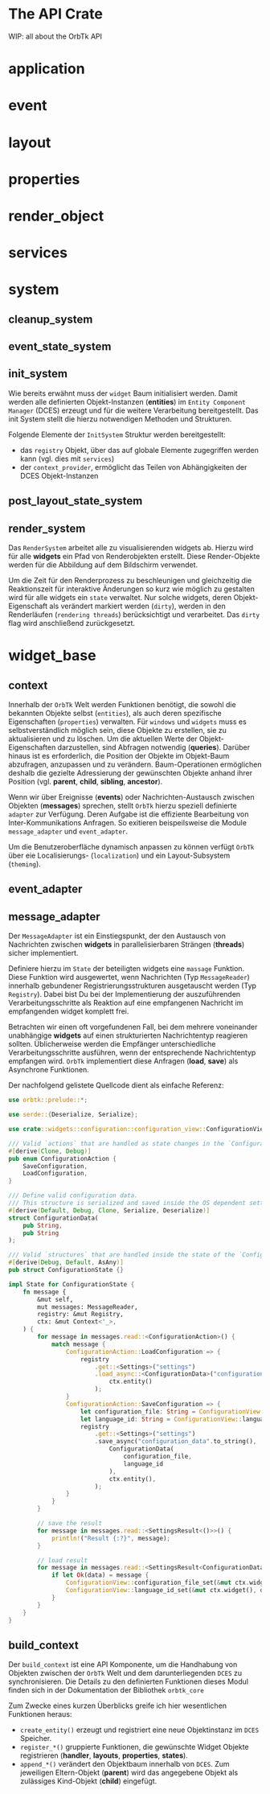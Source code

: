 # The API Crate

WIP: all about the OrbTk API

# application
# event
# layout
# properties

# render_object

# services

# system
## cleanup_system
## event_state_system

## init_system
Wie bereits erwähnt muss der `widget` Baum initialisiert werden. Damit werden
alle definierten Objekt-Instanzen (**entities**) im `Entity Component Manager`
 (DCES) erzeugt und für die weitere Verarbeitung bereitgestellt.
Das init System stellt die hierzu notwendigen Methoden und Strukturen.

Folgende Elemente der `InitSystem` Struktur werden bereitgestellt:

* das `registry` Objekt, über das auf globale Elemente zugegriffen werden kann (vgl. dies mit `services`)
* der `context_provider`, ermöglicht das Teilen von Abhängigkeiten der DCES Objekt-Instanzen

## post_layout_state_system

## render_system

Das `RenderSystem` arbeitet alle zu visualisierenden widgets
ab. Hierzu wird für alle **widgets** ein Pfad von Renderobjekten erstellt.
Diese Render-Objekte werden für die Abbildung auf dem Bildschirm verwendet.

Um die Zeit für den Renderprozess zu beschleunigen und gleichzeitig
die Reaktionszeit für interaktive Änderungen so kurz wie möglich zu
gestalten wird für alle widgets ein `state` verwaltet. Nur solche
widgets, deren Objekt-Eigenschaft als verändert markiert werden
(`dirty`), werden in den Renderläufen (`rendering threads`)
berücksichtigt und verarbeitet. Das `dirty` flag wird anschließend
zurückgesetzt.

# widget_base

## context

Innerhalb der `OrbTk` Welt werden Funktionen benötigt, die sowohl die
bekannten Objekte selbst (`entities`), als auch deren spezifische
Eigenschaften (`properties`) verwalten. Für `windows` und `widgets`
muss es selbstverständlich möglich sein, diese Objekte zu erstellen,
sie zu aktualisieren und zu löschen. Um die aktuellen Werte der
Objekt-Eigenschaften darzustellen, sind Abfragen notwendig
(**queries**). Darüber hinaus ist es erforderlich, die Position der
Objekte im Objekt-Baum abzufragen, anzupassen und zu
verändern. Baum-Operationen ermöglichen deshalb die gezielte Adressierung
der gewünschten Objekte anhand ihrer Position (vgl. **parent**, **child**, **sibling**,
**ancestor**).

Wenn wir über Ereignisse (**events**) oder Nachrichten-Austausch
zwischen Objekten (**messages**) sprechen, stellt `OrbTk` hierzu
speziell definierte `adapter` zur Verfügung. Deren Aufgabe ist die
effiziente Bearbeitung von Inter-Kommunikations Anfragen. So exitieren
beispeilsweise die Module `message_adapter` und `event_adapter`.

Um die Benutzeroberfläche dynamisch anpassen zu können verfügt `OrbTk`
über eie Localisierungs- (`localization`) und ein Layout-Subsystem
(`theming`).

## event_adapter

## message_adapter
Der `MessageAdapter` ist ein Einstiegspunkt, der den Austausch von
Nachrichten zwischen **widgets** in parallelisierbaren Strängen
(**threads**) sicher implementiert.

Definiere hierzu im `State` der beteiligten widgets eine `massage`
Funktion. Diese Funktion wird ausgewertet, wenn Nachrichten (Typ
`MessageReader`) innerhalb gebundener Registrierungsstrukturen
ausgetauscht werden (Typ `Registry`). Dabei bist Du bei der
Implementierung der auszuführenden Verarbeitungsschritte als Reaktion
auf eine empfangenen Nachricht im empfangenden widget komplett frei.

Betrachten wir einen oft vorgefundenen Fall, bei dem mehrere
voneinander unabhängige **widgets** auf einen strukturierten
Nachrichtentyp reagieren sollten. Üblicherweise werden die Empfänger
unterschiedliche Verarbeitungsschritte ausführen, wenn der
entsprechende Nachrichtentyp empfangen wird. `OrbTk` implementiert
diese Anfragen (**load**, **save**) als Asynchrone Funktionen.

Der nachfolgend gelistete Quellcode dient als einfache Referenz:

```rust
use orbtk::prelude::*;

use serde::{Deserialize, Serialize};

use crate::widgets::configuration::configuration_view::ConfigurationView;

/// Valid `actions` that are handled as state changes in the `Configuration` widget.
#[derive(Clone, Debug)]
pub enum ConfigurationAction {
	SaveConfiguration,
	LoadConfiguration,
}

/// Define valid configuration data.
/// This structure is serialized and saved inside the OS dependent settings file.
#[derive(Default, Debug, Clone, Serialize, Deserialize)]
struct ConfigurationData(
	pub String,
	pub String
);

/// Valid `structures` that are handled inside the state of the `Configuration` widget.
#[derive(Debug, Default, AsAny)]
pub struct ConfigurationState {}

impl State for ConfigurationState {
	fn message {
		&mut self,
		mut messages: MessageReader,
		registry: &mut Registry,
		ctx: &mut Context<'_>,
	) {
		for message in messages.read::<ConfigurationAction>() {
			match message {
				ConfigurationAction::LoadConfiguration => {
					registry
						.get::<Settings>("settings")
						.load_async::<ConfigurationData>("configuration_data".to_string(),
							ctx.entity()
						);
				}
				ConfigurationAction::SaveConfiguration => {
					let configuration_file: String = ConfigurationView::configuration_file_clone(&ctx.widget());
					let language_id: String = ConfigurationView::language_id_clone(&ctx.widget());
					registry
						.get::<Settings>("settings")
						.save_async("configuration_data".to_string(),
							ConfigurationData(
								configuration_file,
								language_id
							),
							ctx.entity(),
						);
				}
			}
		}

		// save the result
		for message in messages.read::<SettingsResult<()>>() {
			println!("Result {:?}", message);
		}

		// load result
		for message in messages.read::<SettingsResult<ConfigurationData>>() {
			if let Ok(data) = message {
				ConfigurationView::configuration_file_set(&mut ctx.widget(), data.0);
				ConfigurationView::language_id_set(&mut ctx.widget(), data.1);
			}
		}
	}
}
```

## build_context

Der `build_context` ist eine API Komponente, um die Handhabung von
Objekten zwischen der `OrbTk` Welt und dem darunterliegenden `DCES` zu
synchronisieren. Die Details zu den definierten Funktionen dieses
Modul finden sich in der Dokumentation der Bibliothek `orbtk_core`

Zum Zwecke eines kurzen Überblicks greife ich hier wesentlichen
Funktionen heraus:

* `create_entity()` erzeugt und registriert eine neue Objektinstanz im `DCES` Speicher.
* `register_*()` gruppierte Funktionen, die gewünschte Widget Objekte
  registrieren (**handler**, **layouts**, **properties**, **states**).
* `append_*()` verändert den Objektbaum innerhalb von `DCES`. Zum
  jeweiligen Eltern-Objekt (**parent**) wird das angegebene Objekt
  als zulässiges Kind-Objekt (**child**) eingefügt.
